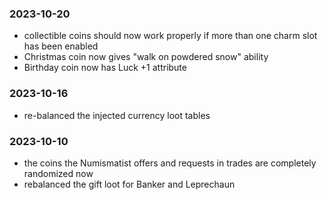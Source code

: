 ### 2023-10-20

- collectible coins should now work properly if more than one charm slot has been enabled
- Christmas coin now gives "walk on powdered snow" ability
- Birthday coin now has Luck +1 attribute

### 2023-10-16

- re-balanced the injected currency loot tables

### 2023-10-10

- the coins the Numismatist offers and requests in trades are completely randomized now
- rebalanced the gift loot for Banker and Leprechaun